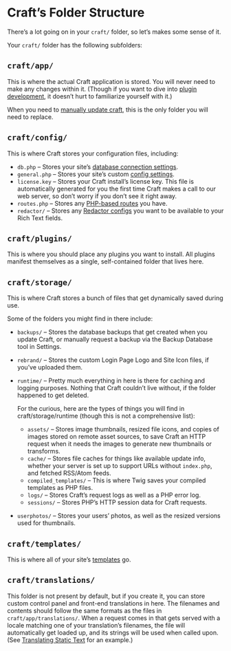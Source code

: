 # Craft’s Folder Structure

There’s a lot going on in your `craft/` folder, so let’s makes some sense of it.

Your `craft/` folder has the following subfolders:

## `craft/app/`

This is where the actual Craft application is stored. You will never need to make any changes within it. (Though if you want to dive into [plugin development](plugins/introduction.md), it doesn’t hurt to familiarize yourself with it.)

When you need to [manually update craft](updating.md#manually-updating), this is the only folder you will need to replace.

## `craft/config/`

This is where Craft stores your configuration files, including:

* `db.php` – Stores your site’s [database connection settings](installing.md#preparing-to-install).
* `general.php` – Stores your site’s custom [config settings](config-settings.md).
* `license.key` – Stores your Craft install’s license key. This file is automatically generated for you the first time Craft makes a call to our web server, so don’t worry if you don’t see it right away.
* `routes.php` – Stores any [PHP-based routes](routing.md#advanced-routing) you have.
* `redactor/` – Stores any [Redactor configs](rich-text-fields.md#redactor-configs) you want to be available to your Rich Text fields.

## `craft/plugins/`

This is where you should place any plugins you want to install. All plugins manifest themselves as a single, self-contained folder that lives here.

## `craft/storage/`

This is where Craft stores a bunch of files that get dynamically saved during use.

Some of the folders you might find in there include:

* `backups/` – Stores the database backups that get created when you update Craft, or manually request a backup via the Backup Database tool in Settings.
* `rebrand/` – Stores the custom Login Page Logo and Site Icon files, if you’ve uploaded them.
* `runtime/` – Pretty much everything in here is there for caching and logging purposes. Nothing that Craft couldn’t live without, if the folder happened to get deleted.

  For the curious, here are the types of things you will find in craft/storage/runtime (though this is not a comprehensive list):

  - `assets/` – Stores image thumbnails, resized file icons, and copies of images stored on remote asset sources, to save Craft an HTTP request when it needs the images to generate new thumbnails or transforms.
  - `cache/` – Stores file caches for things like available update info, whether your server is set up to support URLs without `index.php`, and fetched RSS/Atom feeds.
  - `compiled_templates/` – This is where Twig saves your compiled templates as PHP files.
  - `logs/` – Stores Craft’s request logs as well as a PHP error log.
  - `sessions/` – Stores PHP’s HTTP session data for Craft requests.

* `userphotos/` – Stores your users’ photos, as well as the resized versions used for thumbnails.

## `craft/templates/`

This is where all of your site’s [templates](templating-overview.md) go.

## `craft/translations/`

This folder is not present by default, but if you create it, you can store custom control panel and front-end translations in here. The filenames and contents should follow the same formats as the files in `craft/app/translations/`. When a request comes in that gets served with a locale matching one of your translation’s filenames, the file will automatically get loaded up, and its strings will be used when called upon. (See [Translating Static Text](https://craftcms.com/support/static-translations) for an example.)
